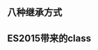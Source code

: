 [comment]: <javascript> (title: 'JS中类的实现与继承', date: '2019-8-18', update: '', keywords: 'class, inherit, extend, prototype')

## 八种继承方式
## ES2015带来的class
